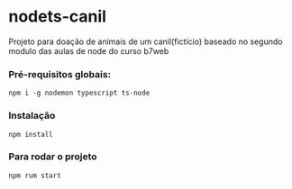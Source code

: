# nodets-canil
Projeto para doação de animais de um canil(fictício) baseado no segundo modulo das aulas de node do curso b7web

### Pré-requisitos globais:
`npm i -g nodemon typescript ts-node`

### Instalação
`npm install`

### Para rodar o projeto
`npm rum start`